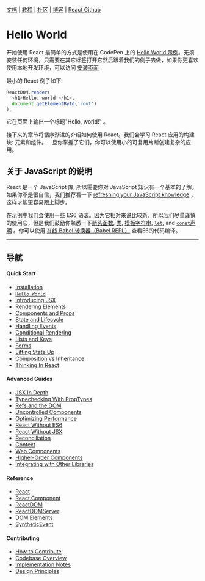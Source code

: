 [文档](docs/hello-world.md) | [教程](tutorial/tutorial.md) | [社区](community/support.md) | [博客](_posts/2017/04/07/react-v15.5.0.md) | [React Github](https://facebook.github.io/react/)


# Hello World

开始使用 React 最简单的方式是使用在 CodePen 上的 [ Hello World 示例](http://codepen.io/gaearon/pen/ZpvBNJ?editors=0010)。无须安装任何环境，只需要在其它标签打开它然后跟着我们的例子去做，如果你更喜欢使用本地开发环境，可以访问 [安装页面](/cn/docs/installation.md) .

最小的 React 例子如下:


```js
ReactDOM.render(
  <h1>Hello, world!</h1>,
  document.getElementById('root')
);
```
它在页面上输出一个标题"Hello, world!" 。

接下来的章节将循序渐进的介绍如何使用 React。我们会学习 React 应用的构建块: 元素和组件。一旦你掌握了它们，你可以使用小的可复用片断创建复杂的应用。

## 关于 JavaScript 的说明

React 是一个 JavaScript 库, 所以需要你对 JavaScript 知识有一个基本的了解。如果你不是很自信，我们推荐看一下 [refreshing your JavaScript knowledge](https://developer.mozilla.org/en-US/docs/Web/JavaScript/A_re-introduction_to_JavaScript) ，这样才能更容易跟上脚步。

在示例中我们会使用一些 ES6 语法。因为它相对来说比较新，所以我们尽量谨慎的使用它，但是我们鼓励你熟悉一下[箭头函数](https://developer.mozilla.org/en-US/docs/Web/JavaScript/Reference/Functions/Arrow_functions), [类](https://developer.mozilla.org/en-US/docs/Web/JavaScript/Reference/Classes), [模板字符串](https://developer.mozilla.org/en/docs/Web/JavaScript/Reference/Template_literals), [`let`](https://developer.mozilla.org/en-US/docs/Web/JavaScript/Reference/Statements/let), and [`const`声明](https://developer.mozilla.org/en-US/docs/Web/JavaScript/Reference/Statements/const) 。你可以使用 [在线 Babel 转换器（Babel REPL）](http://babeljs.io/repl/#?babili=false&evaluate=true&lineWrap=false&presets=es2015%2Creact&experimental=false&loose=false&spec=false&code=const%20element%20%3D%20%3Ch1%3EHello%2C%20world!%3C%2Fh1%3E%3B%0Aconst%20container%20%3D%20document.getElementById('root')%3B%0AReactDOM.render(element%2C%20container)%3B%0A) 查看E6的代码编译。


---

## 导航

#### Quick Start

* [Installation](/cn/docs/installation.md)
* [`Hello World`](/cn/docs/hello-world.md")
* [Introducing JSX](/cn/docs/introducing-jsx.md)
* [Rendering Elements](/cn/docs/rendering-elements.md)
* [Components and Props](/cn/docs/components-and-props.md)
* [State and Lifecycle](/cn/docs/state-and-lifecycle.md)
* [Handling Events](/cn/docs/handling-events.md)
* [Conditional Rendering](/cn/docs/conditional-rendering.md)
* [Lists and Keys](/cn/docs/lists-and-keys.md)
* [Forms](/cn/docs/forms.md)
* [Lifting State Up](/cn/docs/lifting-state-up.md)
* [Composition vs Inheritance](/cn/docs/composition-vs-inheritance.md)
* [Thinking In React](/cn/docs/thinking-in-react.md)

#### Advanced Guides

* [JSX In Depth](/cn/docs/jsx-in-depth.md)
* [Typechecking With PropTypes](/cn/docs/typechecking-with-proptypes.md)
* [Refs and the DOM](/cn/docs/refs-and-the-dom.md)
* [Uncontrolled Components](/cn/docs/uncontrolled-components.md)
* [Optimizing Performance](/cn/docs/optimizing-performance.md)
* [React Without ES6](/cn/docs/react-without-es6.md)
* [React Without JSX](/cn/docs/react-without-jsx.md)
* [Reconciliation](/cn/docs/reconciliation.md)
* [Context](/cn/docs/context.md)
* [Web Components](/cn/docs/web-components.md)
* [Higher-Order Components](/cn/docs/higher-order-components.md)
* [Integrating with Other Libraries](/cn/docs/integrating-with-other-libraries.md)

#### Reference

* [React](/cn/docs/react-api.md)
* [React.Component](/cn/docs/react-component.md)
* [ReactDOM](/cn/docs/react-dom.md)
* [ReactDOMServer](/cn/docs/react-dom-server.md)
* [DOM Elements](/cn/docs/dom-elements.md)
* [SyntheticEvent](/cn/docs/events.md)

#### Contributing

* [How to Contribute](/cn/contributing/how-to-contribute.md)
* [Codebase Overview](/cn/contributing/codebase-overview.md)
* [Implementation Notes](/cn/contributing/implementation-notes.md)
* [Design Principles](/cn/contributing/design-principles.md)

